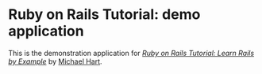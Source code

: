 # Ruby on Rails Tutorial: demo application

This is the demonstration application for [*Ruby on Rails Tutorial: Learn Rails by Example*](http://railstutorial.org/) by [Michael Hart](http://michaelhartl.com).
